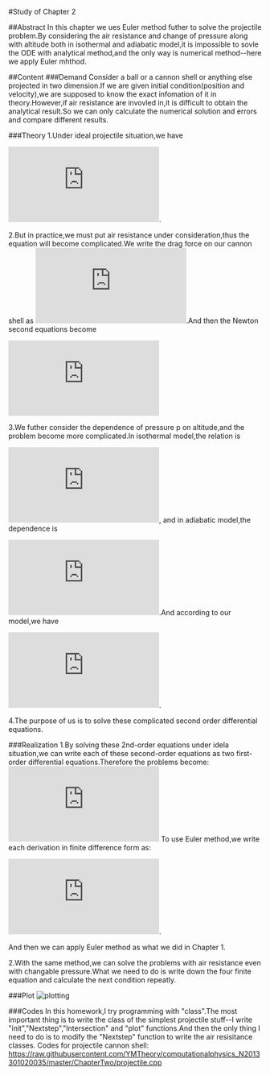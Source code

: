 #Study of Chapter 2

##Abstract
In this chapter we ues Euler method futher to solve the projectile problem.By considering the air resistance and change of pressure along with altitude both in isothermal and adiabatic model,it is impossible to sovle the ODE with analytical method,and the only way is numerical method--here we apply Euler mhthod.

##Content
###Demand
Consider a ball or a cannon shell or anything else projected in two dimension.If we are given initial condition(position and velocity),we are supposed to know the exact infomation of it in theory.However,if air resistance are invovled in,it is difficult to obtain the analytical result.So we can only calculate the numerical solution and errors and compare different results.

###Theory
1.Under ideal projectile situation,we have

![ideal Newton equation](http://latex.codecogs.com/gif.latex?%5Cfrac%7Bd%5E2x%7D%7Bdt%5E2%7D%3D0%2C%5Cfrac%7Bd%5E2y%7D%7Bdt%5E2%7D%3D-g).

2.But in practice,we must put air resistance under consideration,thus the equation will become complicated.We write the drag force on our cannon shell as ![drag force](http://latex.codecogs.com/gif.latex?F_%7Bdrag%7D%3D-B_2v%5E2).And then the Newton second equations become 

![air resistance](http://latex.codecogs.com/gif.latex?%5Cfrac%7Bd%5E2x%7D%7Bdt%5E2%7D%3D-B_2vv_x%2C%5Cfrac%7Bd%5E2y%7D%7Bdt%5E2%7D%3D-B_2vv_y-g)

3.We futher consider the dependence of pressure p on altitude,and the problem become more complicated.In isothermal model,the relation is 

![isothermal](http://latex.codecogs.com/gif.latex?p%28y%29%3Dp%280%29e%5E%7B-mgy/k_BT%7D),
and in adiabatic model,the dependence is 

![adiabatic](http://latex.codecogs.com/gif.latex?p%28y%29%3Dp%280%29%281-%5Cfrac%7Bay%7D%7BT_0%7D%29%5E%7B%5Calpha%20%7D).And according to our model,we have

![drag force](http://latex.codecogs.com/gif.latex?F%5E*_%7Bdrag%7D%3D%5Cfrac%7Bp%7D%7Bp_0%7DF_%7Bdrag%7D%28y%3D0%29).

4.The purpose of us is to solve these complicated second order differential equations.

###Realization
1.By solving these 2nd-order equations under idela situation,we can write each of these second-order equations as two first-order differential equations.Therefore the problems become:
![four 1-order](http://latex.codecogs.com/gif.latex?%5Cfrac%7Bdx%7D%7Bdt%7D%3Dv_x%2C%5Cfrac%7Bdv_x%7D%7Bdt%7D%3D0%2C%5Cfrac%7Bdy%7D%7Bdt%7D%3Dv_y%2C%5Cfrac%7Bdv_y%7D%7Bdt%7D%3D-g)
To use Euler method,we write each derivation in finite difference form as:

![finite](http://latex.codecogs.com/gif.latex?%5Cbegin%7Bcases%7D%20x_%7Bi&plus;1%7D%3Dx_i&plus;v_%7Bx%2Ci%7D%5CDelta%20t%5C%5C%20v_%7Bx%2Ci&plus;1%7D%3Dv_%7Bx%2Ci%7D%5C%5C%20y_%7Bi&plus;1%7D%3Dy_i&plus;v_%7By%2Ci%7D%5CDelta%20t%5C%5C%20v_%7By%2Ci&plus;1%7D%3Dv_%7By%2Ci%7D%20-g%5CDelta%20t%5C%5C%20%5Cend%7Bcases%7D).

And then we can apply Euler method as what we did in Chapter 1.

2.With the same method,we can solve the problems with air resistance even with changable pressure.What we need to do is write down the four finite equation and calculate the next condition repeatly.

###Plot
![plotting](https://raw.githubusercontent.com/YMTheory/computationalphysics_N2013301020035/master/ChapterTwo/projectile.png)

###Codes
In this homework,I try programming with "class".The most important thing is to write the class of the simplest projectile stuff--I write "init","Nextstep","Intersection" and "plot" functions.And then the only thing I need to do is to modify the "Nextstep" function to write the air resisitance classes.
Codes for projectile cannon shell:
https://raw.githubusercontent.com/YMTheory/computationalphysics_N2013301020035/master/ChapterTwo/projectile.cpp
